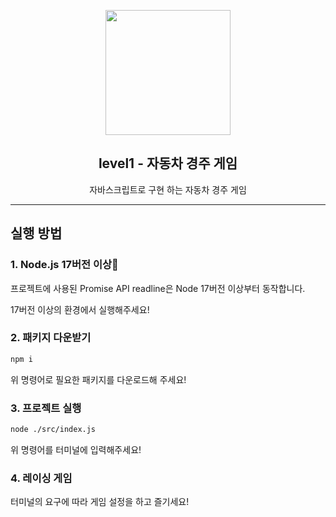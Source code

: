 <p align="middle" >
  <img width="200px;" src="https://user-images.githubusercontent.com/50367798/106415730-2645a280-6493-11eb-876c-ef7172652261.png"/>
</p>
<h2 align="middle">level1 - 자동차 경주 게임</h2>
<p align="middle">자바스크립트로 구현 하는 자동차 경주 게임</p>

---

## 실행 방법

### 1. Node.js 17버전 이상🙏

프로젝트에 사용된 Promise API readline은 Node 17버전 이상부터 동작합니다.

17버전 이상의 환경에서 실행해주세요!

### 2. 패키지 다운받기

```bash
npm i
```

위 명령어로 필요한 패키지를 다운로드해 주세요!

### 3. 프로젝트 실행

```bash
node ./src/index.js
```

위 명령어를 터미널에 입력해주세요!

### 4. 레이싱 게임

터미널의 요구에 따라 게임 설정을 하고 즐기세요!
